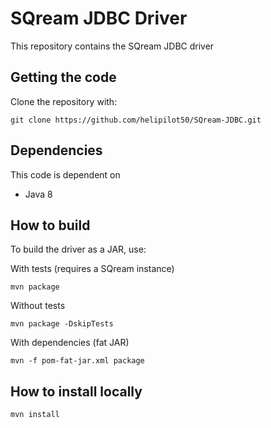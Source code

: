 # SQream JDBC Driver

This repository contains the SQream JDBC driver

## Getting the code

Clone the repository with:
```
git clone https://github.com/helipilot50/SQream-JDBC.git
```

## Dependencies

This code is dependent on
- Java 8

## How to build
To build the driver as a JAR, use:

With tests (requires a SQream instance)
```
mvn package
```
Without tests
```
mvn package -DskipTests
```
With dependencies (fat JAR)
```
mvn -f pom-fat-jar.xml package
```

## How to install locally
```
mvn install
```
